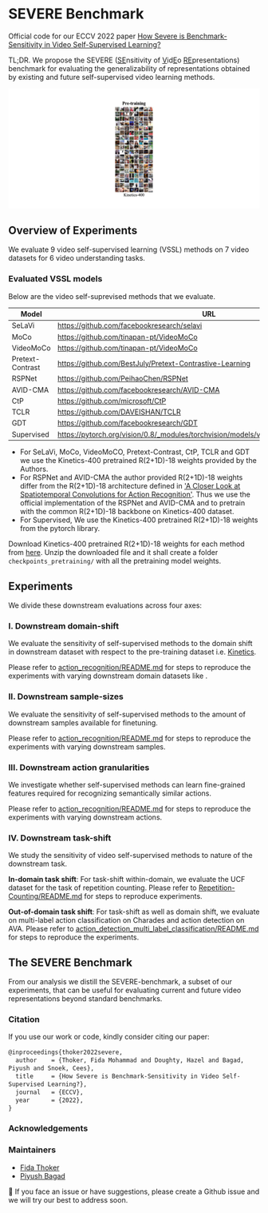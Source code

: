 # SEVERE Benchmark

Official code for our ECCV 2022 paper [How Severe is Benchmark-Sensitivity in Video
Self-Supervised Learning?](https://arxiv.org/abs/2203.14221)

TL;DR. We propose the SEVERE (<ins>SE</ins>nsitivity of <ins>V</ins>id<ins>E</ins>o <ins>RE</ins>presentations) benchmark for evaluating the generalizability of representations obtained by existing and future self-supervised video learning methods.

![](./media/severe-teaser-2.gif)


## Overview of Experiments 
We evaluate 9 video self-supervised learning (VSSL) methods  on  7 video datasets  for 6 video understanding tasks.

### Evaluated VSSL models

Below are the video self-suprevised methods  that we evaluate.

| Model | URL |
|-------|-----|
| SeLaVi| https://github.com/facebookresearch/selavi |
| MoCo| https://github.com/tinapan-pt/VideoMoCo |
| VideoMoCo | https://github.com/tinapan-pt/VideoMoCo |
| Pretext-Contrast | https://github.com/BestJuly/Pretext-Contrastive-Learning  |
| RSPNet | https://github.com/PeihaoChen/RSPNet |
| AVID-CMA | https://github.com/facebookresearch/AVID-CMA |
| CtP | https://github.com/microsoft/CtP |
| TCLR | https://github.com/DAVEISHAN/TCLR |
| GDT | https://github.com/facebookresearch/GDT |
| Supervised | https://pytorch.org/vision/0.8/_modules/torchvision/models/video/resnet.html#r2plus1d_18 |


* For SeLaVi, MoCo, VideoMoCO, Pretext-Contrast, CtP, TCLR and GDT we use the Kinetics-400 pretrained R(2+1D)-18 weights provided by the Authors.
* For RSPNet and AVID-CMA the author provided R(2+1D)-18 weights differ from the R(2+1D)-18 architecture defined in ['A Closer Look at Spatiotemporal Convolutions for Action Recognition'](https://arxiv.org/abs/1711.11248). Thus we use the official implementation of the RSPNet and AVID-CMA and to pretrain with the common R(2+1D)-18 backbone on Kinetics-400 dataset.
* For Supervised, We use the Kinetics-400 pretrained R(2+1D)-18 weights from the pytorch library.

Download Kinetics-400 pretrained R(2+1D)-18 weights for each method from [here](https://surfdrive.surf.nl/files/index.php/s/Zw9tbuOYAInzVQC). Unzip the downloaded file and it shall create a folder `checkpoints_pretraining/` with all the pretraining model weights.

## Experiments

We divide these downstream evaluations across four axes:

### I. Downstream domain-shift

We evaluate the sensitivity of self-supervised methods to the domain shift in downstream dataset  with respect to the pre-training dataset i.e. [Kinetics](https://arxiv.org/abs/1705.06950).

Please refer to [action_recognition/README.md](./action_recognition/README.md) for steps to reproduce the experiments with varying downstream domain datasets like .

### II. Downstream sample-sizes

We evaluate the sensitivity of self-supervised methods to the amount of downstream samples available for finetuning.

Please refer to [action_recognition/README.md](./action_recognition/README.md) for steps to reproduce the experiments with varying downstream samples.

### III. Downstream action granularities

We investigate whether self-supervised methods can learn fine-grained features required for recognizing semantically similar actions. 
<!---
We evaluate on various subsets defined for  [Fine-Gym](https://sdolivia.github.io/FineGym/) dataset.
-->

Please refer to [action_recognition/README.md](./action_recognition/README.md) for steps to reproduce the experiments with varying downstream actions.

### IV. Downstream task-shift

We study the sensitivity of video self-supervised methods to nature of the downstream task. 

**In-domain task shift**: For task-shift within-domain, we evaluate  the UCF dataset for the task of repetition counting. Please refer to [Repetition-Counting/README.md](./Repetition-Counting/README.md) for steps to reproduce experiments.

**Out-of-domain task shift**: For task-shift as well as domain shift,  we evaluate on multi-label action classification on Charades and action detection on AVA. Please refer to [action_detection_multi_label_classification/README.md](./action_detection_multi_label_classification/README.md) for steps to reproduce the experiments.

## The SEVERE Benchmark

From our analysis we distill the SEVERE-benchmark, a subset of our experiments, that can be useful for evaluating current and future video representations beyond standard benchmarks.


### Citation

If you use our work or code, kindly consider citing our paper:
```
@inproceedings{thoker2022severe,
  author    = {Thoker, Fida Mohammad and Doughty, Hazel and Bagad, Piyush and Snoek, Cees},
  title     = {How Severe is Benchmark-Sensitivity in Video Self-Supervised Learning?},
  journal   = {ECCV},
  year      = {2022},
}
```


### Acknowledgements

### Maintainers

* [Fida Thoker](https://fmthoker.github.io/)
* [Piyush Bagad](https://bpiyush.github.io/)

:bell: If you face an issue or have suggestions, please create a Github issue and we will try our best to address soon.
